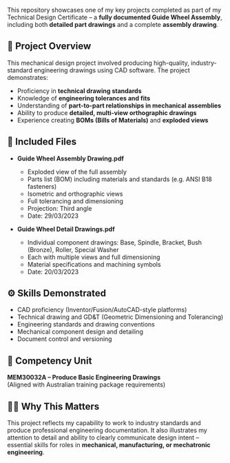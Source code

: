 This repository showcases one of my key projects completed as part of my Technical Design Certificate – a **fully documented Guide Wheel Assembly**, including both **detailed part drawings** and a complete **assembly drawing**.

## 📄 Project Overview

This mechanical design project involved producing high-quality, industry-standard engineering drawings using CAD software. The project demonstrates:

- Proficiency in **technical drawing standards**
- Knowledge of **engineering tolerances and fits**
- Understanding of **part-to-part relationships in mechanical assemblies**
- Ability to produce **detailed, multi-view orthographic drawings**
- Experience creating **BOMs (Bills of Materials)** and **exploded views**

## 📁 Included Files

- **Guide Wheel Assembly Drawing.pdf**  
  - Exploded view of the full assembly  
  - Parts list (BOM) including materials and standards (e.g. ANSI B18 fasteners)  
  - Isometric and orthographic views  
  - Full tolerancing and dimensioning  
  - Projection: Third angle  
  - Date: 29/03/2023

- **Guide Wheel Detail Drawings.pdf**  
  - Individual component drawings: Base, Spindle, Bracket, Bush (Bronze), Roller, Special Washer  
  - Each with multiple views and full dimensioning  
  - Material specifications and machining symbols  
  - Date: 20/03/2023

## ⚙️ Skills Demonstrated

- CAD proficiency (Inventor/Fusion/AutoCAD-style platforms)
- Technical drawing and GD&T (Geometric Dimensioning and Tolerancing)
- Engineering standards and drawing conventions
- Mechanical component design and detailing
- Document control and versioning

## 📌 Competency Unit

**MEM30032A – Produce Basic Engineering Drawings**  
(Aligned with Australian training package requirements)

## 👨‍💼 Why This Matters

This project reflects my capability to work to industry standards and produce professional engineering documentation. It also illustrates my attention to detail and ability to clearly communicate design intent – essential skills for roles in **mechanical, manufacturing, or mechatronic engineering**.
